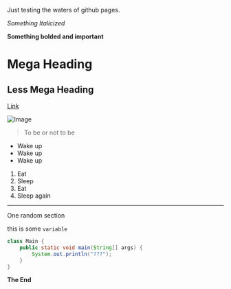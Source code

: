 Just testing the waters of github pages.

*Something Italicized*

**Something bolded and important**

# Mega Heading

## Less Mega Heading

[Link](https://lord-of-bugs.github.io/cse15l-lab-reports/)

![Image](https://github.githubassets.com/images/modules/site/social-cards/github-social.png)

> To be or not to be

* Wake up
* Wake up
* Wake up

1. Eat
2. Sleep
3. Eat
4. Sleep again

---
One random section


this is some `variable`

```java
class Main {
    public static void main(String[] args) {
        System.out.println("???");
    }
}
```

**The End**
